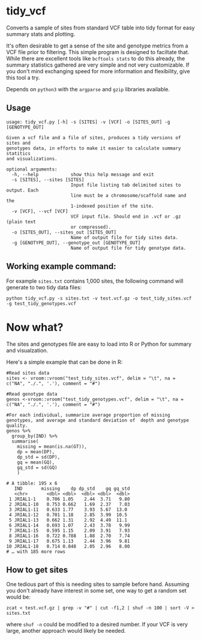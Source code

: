 # tidy_vcf
Converts a sample of sites from standard VCF table into tidy format for easy summary stats and plotting.

It's often desirable to get a sense of the site and genotype metrics from a VCF file prior to filtering. This simple program is designed to faciltate that. While there are excellent tools like `bcftools stats` to do this already, the summary statistics gathered are very simple and not very customizable. If you don't mind exchanging speed for more information and flexibility, give this tool a try.

Depends on `python3` with the `argparse` and `gzip` libraries available.  

## Usage

```
usage: tidy_vcf.py [-h] -s [SITES] -v [VCF] -o [SITES_OUT] -g [GENOTYPE_OUT]

Given a vcf file and a file of sites, produces a tidy versions of sites and
genotypes data, in efforts to make it easier to calculate summary statitics
and visualizations.

optional arguments:
  -h, --help            show this help message and exit
  -s [SITES], --sites [SITES]
                        Input file listing tab delimited sites to output. Each
                        line must be a chromosome/scaffold name and the
                        1-indexed position of the site.
  -v [VCF], --vcf [VCF]
                        VCF input file. Should end in .vcf or .gz (plain text
                        or compressed).
  -o [SITES_OUT], --sites_out [SITES_OUT]
                        Name of output file for tidy sites data.
  -g [GENOTYPE_OUT], --genotype_out [GENOTYPE_OUT]
                        Name of output file for tidy genotype data.
```


## Working example command:

For example `sites.txt` contains 1,000 sites, the following command will generate to two tidy data files:

```
python tidy_vcf.py -s sites.txt -v test.vcf.gz -o test_tidy_sites.vcf -g test_tidy_genotypes.vcf
```

# Now what?

The sites and genotypes file are easy to load into R or Python for summary and visualzation.

Here's a simple example that can be done in R:

```
#Read sites data
sites <- vroom::vroom("test_tidy_sites.vcf", delim = "\t", na = c("NA", "./.", '.'), comment = "#")

#Read genotype data
genos <-vroom::vroom("test_tidy_genotypes.vcf", delim = "\t", na = c("NA", "./.", '.'), comment = "#")  

#For each individual, summarize average proportion of missing genotypes, and average and standard deviation of  depth and genotype quality.
genos %>% 
  group_by(IND) %>% 
  summarise(
    missing = mean(is.na(GT)),
    dp = mean(DP),
    dp_std = sd(DP),
    gq = mean(GQ),
    gq_std = sd(GQ)
    )
```

```
# A tibble: 195 x 6
   IND       missing    dp dp_std    gq gq_std
   <chr>       <dbl> <dbl>  <dbl> <dbl>  <dbl>
 1 JRIAL1-1    0.706 1.05    2.44  3.71   9.80
 2 JRIAL1-10   0.753 0.662   1.69  2.37   7.03
 3 JRIAL1-11   0.633 1.77    3.93  5.67  13.0 
 4 JRIAL1-12   0.701 1.18    2.85  3.99  10.5 
 5 JRIAL1-13   0.662 1.31    2.92  4.49  11.1 
 6 JRIAL1-14   0.693 1.07    2.43  3.78   9.99
 7 JRIAL1-15   0.595 1.15    2.09  3.91   7.93
 8 JRIAL1-16   0.722 0.788   1.88  2.70   7.74
 9 JRIAL1-17   0.675 1.13    2.44  3.96   9.81
10 JRIAL1-18   0.714 0.848   2.05  2.96   8.00
# … with 185 more rows
```



## How to get sites

One tedious part of this is needing sites to sample before hand. Assuming you don't already have interest in some set, one way to get a random set would be:

```
zcat < test.vcf.gz | grep -v "#" | cut -f1,2 | shuf -n 100 | sort -V > sites.txt
```

where `shuf -n` could be modified to a desired number. If your VCF is very large, another approach would likely be needed. 

